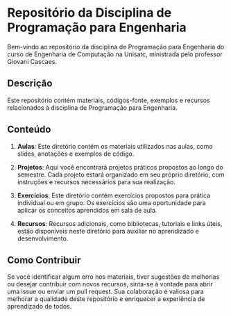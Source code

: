 # Repositório da Disciplina de Programação para Engenharia

Bem-vindo ao repositório da disciplina de Programação para Engenharia do curso de Engenharia de Computação na Unisatc, ministrada pelo professor Giovani Cascaes.

## Descrição

Este repositório contém materiais, códigos-fonte, exemplos e recursos relacionados à disciplina de Programação para Engenharia.

## Conteúdo

1. **Aulas**: Este diretório contém os materiais utilizados nas aulas, como slides, anotações e exemplos de código.

2. **Projetos**: Aqui você encontrará projetos práticos propostos ao longo do semestre. Cada projeto estará organizado em seu próprio diretório, com instruções e recursos necessários para sua realização.

3. **Exercícios**: Este diretório contém exercícios propostos para prática individual ou em grupo. Os exercícios são uma oportunidade para aplicar os conceitos aprendidos em sala de aula.

4. **Recursos**: Recursos adicionais, como bibliotecas, tutoriais e links úteis, estão disponíveis neste diretório para auxiliar no aprendizado e desenvolvimento.

## Como Contribuir

Se você identificar algum erro nos materiais, tiver sugestões de melhorias ou desejar contribuir com novos recursos, sinta-se à vontade para abrir uma issue ou enviar um pull request. Sua colaboração é valiosa para melhorar a qualidade deste repositório e enriquecer a experiência de aprendizado de todos.
